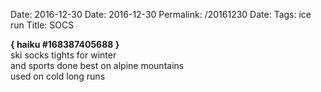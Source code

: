 Date: 2016-12-30
Date: 2016-12-30
Permalink: /20161230
Date: 
Tags: ice run
Title: SOCS
  
**{ haiku #168387405688 }**  
ski socks tights for winter  
and sports done best on alpine mountains  
used on cold long runs  
